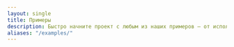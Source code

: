 ```yaml
---
layout: single
title: Примеры
description: Быстро начните проект с любым из наших примеров — от использования отдельных частей фреймворка до создания собственных компонентов и макетов.
aliases: "/examples/"
---
```

